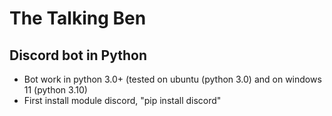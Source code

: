 # The Talking Ben
## Discord bot in Python
- Bot work in python 3.0+ (tested on ubuntu (python 3.0) and on windows 11 (python 3.10)
- First install module discord, "pip install discord"
